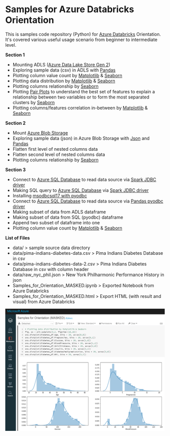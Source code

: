 # Samples for Azure Databricks Orientation

This is samples code repository (Python) for [Azure Databricks](https://docs.microsoft.com/en-us/azure/databricks/scenarios/what-is-azure-databricks) Orientation. It's covered various useful usage scenario from beginner to intermediate level.

**Section 1**
* Mounting ADLS ([Azure Data Lake Store Gen 2](https://docs.microsoft.com/en-us/azure/storage/blobs/data-lake-storage-introduction))
* Exploring sample data (csv) in ADLS with [Pandas](https://pandas.pydata.org/)
* Plotting column value count by [Matplotlib](https://matplotlib.org/) & [Seaborn](https://seaborn.pydata.org/)
* Plotting data distribution by [Matplotlib](https://matplotlib.org/) & [Seaborn](https://seaborn.pydata.org/)
* Plotting columns relationship by [Seaborn](https://seaborn.pydata.org/)
* Plotting [Pair Plots](https://seaborn.pydata.org/generated/seaborn.pairplot.html) to understand the best set of features to explain a relationship between two variables or to form the most separated clusters by [Seaborn](https://seaborn.pydata.org/)
* Plotting columns/features correlation in-between by [Matplotlib](https://matplotlib.org/) & [Seaborn](https://seaborn.pydata.org/)

**Section 2**
* Mount [Azure Blob Storage](https://docs.microsoft.com/en-us/azure/storage/blobs/storage-blobs-introduction)
* Exploring sample data (json) in Azure Blob Storage with [Json](https://docs.python.org/3/library/json.html) and [Pandas](https://pandas.pydata.org/)
* Flatten first level of nested columns data
* Flatten second level of nested columns data
* Plotting columns relationship by [Seaborn](https://seaborn.pydata.org/)

**Section 3**
* Connect to [Azure SQL Database](https://docs.microsoft.com/en-us/azure/azure-sql/database/sql-database-paas-overview) to read data source via [Spark JDBC driver](https://docs.microsoft.com/en-us/azure/databricks/data/data-sources/sql-databases#python-example)
* Making SQL query to [Azure SQL Database](https://docs.microsoft.com/en-us/azure/azure-sql/database/sql-database-paas-overview) via [Spark JDBC driver](https://docs.microsoft.com/en-us/azure/databricks/data/data-sources/sql-databases#python-example)
* Installing [msodbcsql17 with pyodbc](https://docs.microsoft.com/en-us/sql/connect/python/pyodbc/python-sql-driver-pyodbc?view=sql-server-ver15)
* Connect to [Azure SQL Database](https://docs.microsoft.com/en-us/azure/azure-sql/database/sql-database-paas-overview) to read data source via [Pandas pyodbc driver](https://pandas.pydata.org/pandas-docs/stable/reference/api/pandas.read_sql.html)
* Making subset of data from ADLS dataframe
* Making subset of data from SQL (pyodbc) dataframe
* Append two subset of dataframe into one
* Plotting column value count by [Matplotlib](https://matplotlib.org/) & [Seaborn](https://seaborn.pydata.org/)

**List of Files**
* data/ > sample source data directory
* data/pima-indians-diabetes-data.csv > Pima Indians Diabetes Database in csv
* data/pima-indians-diabetes-data-2.csv > Pima Indians Diabetes Database in csv with column header
* data/raw_nyc_phil.json > New York Philharmonic Performance History in json
* Samples_for_Orientation_MASKED.ipynb > Exported Notebook from Azure Databricks
* Samples_for_Orientation_MASKED.html > Export HTML (with result and visual) from Azure Databricks

![capture1](https://github.com/easonlai/Samples_for_Azure_Databricks_Orientation/blob/main/git-images/capture1.PNG)






